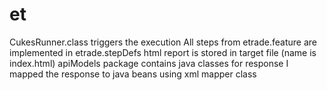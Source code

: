 # et
CukesRunner.class triggers the execution
All steps from etrade.feature are implemented in etrade.stepDefs 
html report is stored in target file (name is index.html)
apiModels package contains java classes for response
I mapped the response to java beans using xml mapper class

